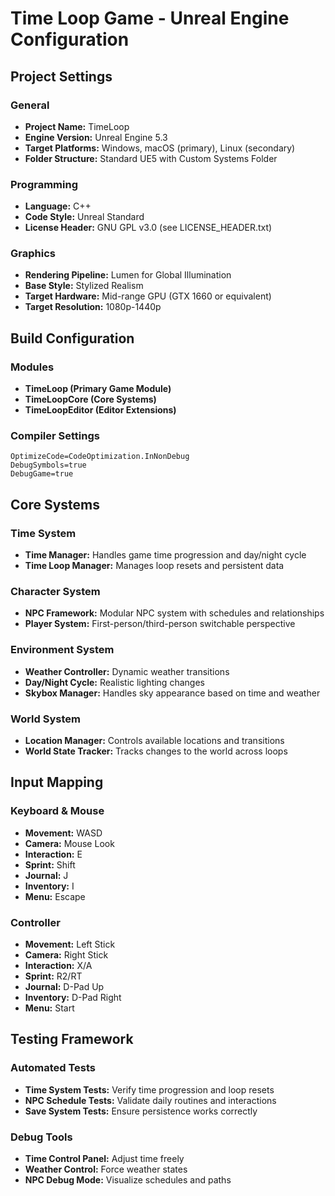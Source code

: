 # Time Loop Game - Unreal Engine Configuration

## Project Settings

### General
- **Project Name:** TimeLoop
- **Engine Version:** Unreal Engine 5.3
- **Target Platforms:** Windows, macOS (primary), Linux (secondary)
- **Folder Structure:** Standard UE5 with Custom Systems Folder

### Programming
- **Language:** C++
- **Code Style:** Unreal Standard
- **License Header:** GNU GPL v3.0 (see LICENSE_HEADER.txt)

### Graphics
- **Rendering Pipeline:** Lumen for Global Illumination
- **Base Style:** Stylized Realism
- **Target Hardware:** Mid-range GPU (GTX 1660 or equivalent)
- **Target Resolution:** 1080p-1440p

## Build Configuration

### Modules
- **TimeLoop (Primary Game Module)**
- **TimeLoopCore (Core Systems)**
- **TimeLoopEditor (Editor Extensions)**

### Compiler Settings
```
OptimizeCode=CodeOptimization.InNonDebug
DebugSymbols=true
DebugGame=true
```

## Core Systems

### Time System
- **Time Manager:** Handles game time progression and day/night cycle
- **Time Loop Manager:** Manages loop resets and persistent data

### Character System
- **NPC Framework:** Modular NPC system with schedules and relationships
- **Player System:** First-person/third-person switchable perspective

### Environment System
- **Weather Controller:** Dynamic weather transitions
- **Day/Night Cycle:** Realistic lighting changes
- **Skybox Manager:** Handles sky appearance based on time and weather

### World System
- **Location Manager:** Controls available locations and transitions
- **World State Tracker:** Tracks changes to the world across loops

## Input Mapping

### Keyboard & Mouse
- **Movement:** WASD
- **Camera:** Mouse Look
- **Interaction:** E
- **Sprint:** Shift
- **Journal:** J
- **Inventory:** I
- **Menu:** Escape

### Controller
- **Movement:** Left Stick
- **Camera:** Right Stick  
- **Interaction:** X/A
- **Sprint:** R2/RT
- **Journal:** D-Pad Up
- **Inventory:** D-Pad Right
- **Menu:** Start

## Testing Framework

### Automated Tests
- **Time System Tests:** Verify time progression and loop resets
- **NPC Schedule Tests:** Validate daily routines and interactions
- **Save System Tests:** Ensure persistence works correctly

### Debug Tools
- **Time Control Panel:** Adjust time freely
- **Weather Control:** Force weather states
- **NPC Debug Mode:** Visualize schedules and paths
